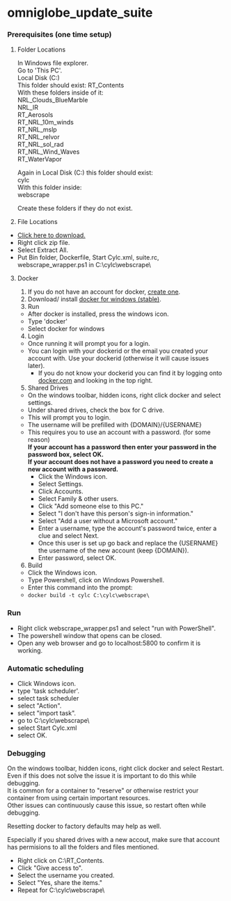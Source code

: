 # omniglobe_update_suite

### Prerequisites (one time setup)

1. Folder Locations

   In Windows file explorer.  
   Go to 'This PC'.  
   Local Disk (C:)  
   This folder should exist: RT_Contents  
   With these folders inside of it:  
   NRL_Clouds_BlueMarble  
   NRL_IR  
   RT_Aerosols  
   RT_NRL_10m_winds  
   RT_NRL_mslp  
   RT_NRL_relvor  
   RT_NRL_sol_rad  
   RT_NRL_Wind_Waves  
   RT_WaterVapor  

   Again in Local Disk (C:) this folder should exist:  
   cylc  
   With this folder inside:  
   webscrape  

   Create these folders if they do not exist.  

2. File Locations  

 - [Click here to download.](https://github.com/alpacaxander/omniglobe_update_suite/archive/master.zip)
 - Right click zip file.
 - Select Extract All.
 - Put Bin folder, Dockerfile, Start Cylc.xml, suite.rc, webscrape_wrapper.ps1 in C:\cylc\webscrape\  

3. Docker  
   1. If you do not have an account for docker, [create one](https://docs.docker.com/docker-id/ ).  
   2. Download/ install [docker for windows (stable)](https://store.docker.com/editions/community/docker-ce-desktop-windows).  
   3. Run  
     - After docker is installed, press the windows icon.
     - Type 'docker'
     - Select docker for windows
   4. Login  

     - Once running it will prompt you for a login.  
     - You can login with your dockerid or the email you created your account with. Use your dockerid (otherwise it will cause issues later).   
       - If you do not know your dockerid you can find it by logging onto [docker.com](docker.com) and looking in the top right.  

   5. Shared Drives  

    - On the windows toolbar, hidden icons, right click docker and select settings.  
    - Under shared drives, check the box for C drive.  
    - This will prompt you to login.  
    - The username will be prefilled with {DOMAIN}/{USERNAME}  
    - This requires you to use an account with a password. (for some reason)  
    **If your account has a password then enter your password in the password box, select OK.**  
    **If your account does not have a password you need to create a new account with a password.**  
      - Click the Windows icon.  
      - Select Settings.  
      - Click Accounts.  
      - Select Family & other users.  
      - Click "Add someone else to this PC."  
      - Select "I don't have this person's sign-in information."  
      - Select "Add a user without a Microsoft account."  
      - Enter a username, type the account's password twice, enter a clue and select Next.  
      - Once this user is set up go back and replace the {USERNAME} the username of the new account (keep {DOMAIN}).
      - Enter password, select OK.  

   6. Build  

    - Click the Windows icon.  
    - Type Powershell, click on Windows Powershell.
    - Enter this command into the prompt:  
    - `docker build -t cylc C:\cylc\webscrape\`  

### Run

 - Right click webscrape_wrapper.ps1 and select "run with PowerShell".  
 - The powershell window that opens can be closed.  
 - Open any web browser and go to localhost:5800 to confirm it is working.  
 
### Automatic scheduling

 - Click Windows icon.
 - type 'task scheduler'.
 - select task scheduler
 - select "Action".
 - select "import task".
 - go to C:\cylc\webscrape\
 - select Start Cylc.xml
 - select OK.

### Debugging

On the windows toolbar, hidden icons, right click docker and select Restart.  
Even if this does not solve the issue it is important to do this while debugging.  
It is common for a container to "reserve" or otherwise restrict your container from using certain important resources.  
Other issues can continuously cause this issue, so restart often while debugging.  

Resetting docker to factory defaults may help as well.

Especially if you shared drives with a new accout, make sure that account has permisions to all the folders and files mentioned.  
 - Right click on C:\RT_Contents\.  
 - Click "Give access to".  
 - Select the username you created.  
 - Select "Yes, share the items."  
 - Repeat for C:\cylc\webscrape\
